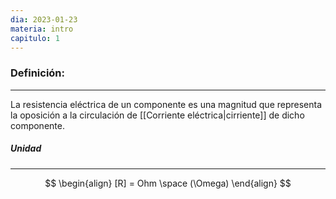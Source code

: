 ```yaml
---
dia: 2023-01-23
materia: intro
capitulo: 1
---
```

### Definición:
---
La resistencia eléctrica de un componente es una magnitud que representa la oposición a la circulación de [[Corriente eléctrica|cirriente]] de dicho componente.

##### Unidad
---
$$
\begin{align}
[R] = Ohm \space (\Omega)
\end{align}
$$
